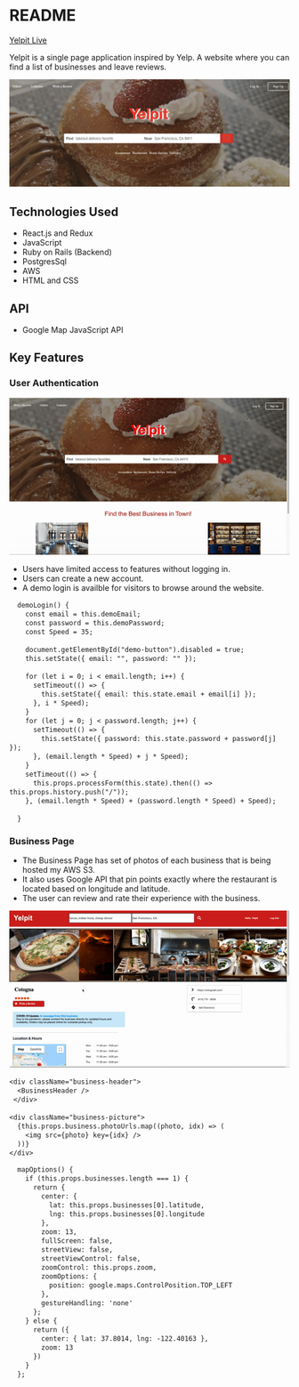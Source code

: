 # README

[Yelpit Live](https://yelp-it.herokuapp.com/)

Yelpit is a single page application inspired by Yelp. A website where you can find a list of businesses and leave reviews. 

![](/Yelpit.png)



## Technologies Used

* React.js and Redux
* JavaScript
* Ruby on Rails (Backend)
* PostgresSql
* AWS
* HTML and CSS

## API

* Google Map JavaScript API

## Key Features


### User Authentication
![](/app/assets/images/Yelpit-UserAuth.gif)
* Users have limited access to features without logging in.
* Users can create a new account.
* A demo login is availble for visitors to browse around the website.

```
  demoLogin() {
    const email = this.demoEmail;
    const password = this.demoPassword;
    const Speed = 35;

    document.getElementById("demo-button").disabled = true;
    this.setState({ email: "", password: "" });

    for (let i = 0; i < email.length; i++) {
      setTimeout(() => {
        this.setState({ email: this.state.email + email[i] });
      }, i * Speed);
    }
    for (let j = 0; j < password.length; j++) {
      setTimeout(() => {
        this.setState({ password: this.state.password + password[j] });
      }, (email.length * Speed) + j * Speed);
    }
    setTimeout(() => {
      this.props.processForm(this.state).then(() => this.props.history.push("/"));
    }, (email.length * Speed) + (password.length * Speed) + Speed);

  }
```

### Business Page

* The Business Page has set of photos of each business that is being hosted my AWS S3.
* It also uses Google API that pin points exactly where the restaurant is located based on longitude and latitude. 
* The user can review and rate their experience with the business.

![](/app/assets/images/Yelpit-BusinessShow.gif)

```
<div className="business-header">
  <BusinessHeader />
 </div>
 
<div className="business-picture">
  {this.props.business.photoUrls.map((photo, idx) => (
    <img src={photo} key={idx} />
  ))}
</div>
```

```
  mapOptions() {
    if (this.props.businesses.length === 1) {
      return {
        center: {
          lat: this.props.businesses[0].latitude,
          lng: this.props.businesses[0].longitude
        },
        zoom: 13,
        fullScreen: false,
        streetView: false,
        streetViewControl: false,
        zoomControl: this.props.zoom,
        zoomOptions: {
          position: google.maps.ControlPosition.TOP_LEFT
        },
        gestureHandling: 'none'
      };
    } else {
      return ({
        center: { lat: 37.8014, lng: -122.40163 },
        zoom: 13
      })
    }
  };
 ```
